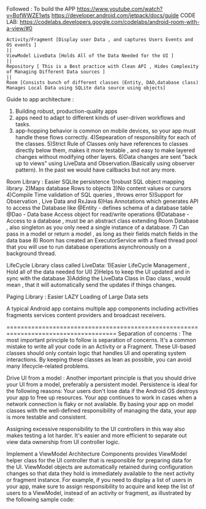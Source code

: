 Followed : To build the APP
https://www.youtube.com/watch?v=BofWWZE1wts
https://developer.android.com/jetpack/docs/guide
CODE LAB: https://codelabs.developers.google.com/codelabs/android-room-with-a-view/#0


    Activity/Fragment [Display user Data , and captures Users Events and OS events ]
    ||
    ViewModel LiveData [Holds All of the Data Needed for the UI ]
    ||
    Repository [ This is a Best practice with Clean API , Hides Complexity of Managing Different Data sources ]
    ||
    Room [Consists bunch of different classes (Entity, DAO,database class) Manages Local Data using SQLite data source using objects]
    



Guide to app architecture : 
1) Building robust, production-quality apps
2) apps need to adapt to different kinds of user-driven workflows and tasks.
3) app-hopping behavior is common on mobile devices, so your app must handle these flows correctly.
4)Sepearation of responsiblity for each of the classes.
5)Strict Rule of Classes only have references to classes directly below them, makes it more testable , and easy to make layered changes without modifying other layers.
6)Data changes are sent "back up to views" using LiveData and Observation.(Basically using observer pattern).
In the past we would have callbacks but not any more.



Room Library : Easier SQLite persistence 
1)robust SQL object mapping library.
2)Maps database Rows to objects
3)No content values or cursors
4)Compile Time validation of SQL queries , throws error
5)Support for Observation , Live Data and RxJava
6)Has Annotations which generates API to access the Database like 
@Entity - defines schema of a database table 
@Dao - Data base Access object for read/write operations
@Database - Access to a database , must be an abstract class extending Room Database , also singleton as you only
need a single instance of a database.
7) Can pass in a model or return a model , as long as their fields match fields in the data base
8) Room has created an ExecutorService with a fixed thread pool that you will use to run database operations asynchronously on a background thread.

LifeCycle Library class called LiveData: 
1)Easier LifeCycle Management , Hold all of the data needed for UI) 
2)Helps to keep the UI updated and in sync with the database
3)Adding the LiveData Class in Dao class , would mean , that it will automatically send the updates if things changes.





Paging Library : Easier LAZY Loading of Large Data sets

A typical Android app contains multiple app components
including activities
fragments
services
content providers
and broadcast receivers.



=====================================================================================
Separation of concerns : 
The most important principle to follow is separation of concerns. It's a common mistake to write all your code in an Activity or a Fragment. These UI-based classes should only contain logic that handles UI and operating system interactions. By keeping these classes as lean as possible, you can avoid many lifecycle-related problems.

Drive UI from a model :
Another important principle is that you should drive your UI from a model, preferably a persistent model.
Persistence is ideal for the following reasons:
Your users don't lose data if the Android OS destroys your app to free up resources.
Your app continues to work in cases when a network connection is flaky or not available.
By basing your app on model classes with the well-defined responsibility of managing the data, your app is more testable and consistent.

Assigning excessive responsibility to the UI controllers in this way also makes testing a lot harder.
It's easier and more efficient to separate out view data ownership from UI controller logic.


Implement a ViewModel
Architecture Components provides ViewModel helper class for the UI controller that is responsible for preparing data for the UI. ViewModel objects are automatically retained during configuration changes so that data they hold is immediately available to the next activity or fragment instance. For example, if you need to display a list of users in your app, make sure to assign responsibility to acquire and keep the list of users to a ViewModel, instead of an activity or fragment, as illustrated by the following sample code:
